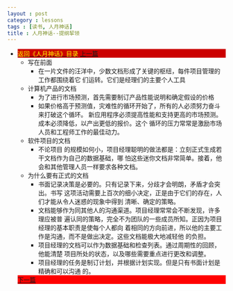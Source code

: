 ```yaml
---
layout : post
category : lessons
tags : [读书, 人月神话]
title : 人月神话--提纲挈领
---
```


<div><ul>
	<li><div style="background-color:#cc0000;">
<a href="/lessons/2013/01/30/man-month-read00/" title="返回《人月神话》目录"><font color="#FFFF00" >返回《人月神话》目录</font></a>
<a href="/lessons/2013/04/08/man-month-read09/" title="上一篇">上一篇</a></div>
		<ul>
	<li><div>写在前面</div>
		<ul>
	<li><div>在一片文件的汪洋中，少数文档形成了关键的枢纽，每件项目管理的工作都围绕着它 们运转。它们是经理们的主要个人工具</div></li></ul></li>
	<li><div>计算机产品的文档</div>
		<ul>
	<li><div>为了进行市场预测，首先需要制订产品性能说明和确定假设的价格</div></li>
	<li><div>如果价格高于预测值，灾难性的循环开始了，所有的人必须努力奋斗来打破这个循环。 新应用程序必须提高性能和支持更高的市场预测。成本必须降低，以产出更低的报价。这个 循环的压力常常是激励市场人员和工程师工作的最佳动力。</div></li></ul></li>
	<li><div>软件项目的文档</div>
		<ul>
	<li><div>不论项目 的规模如何小，项目经理聪明的做法都是：立刻正式生成若干文档作为自己的数据基础，哪 怕这些迷你文档非常简单。接着，他会和其他管理人员一样要求各种文档。</div></li></ul></li>
	<li><div>为什么要有正式的文档</div>
		<ul>
	<li><div>书面记录决策是必要的。只有记录下来，分歧才会明朗，矛盾才会突出。书写 这项活动需要上百次的细小决定，正是由于它们的存在，人们才能从令人迷惑的现象中得到 清晰、确定的策略。</div></li>
	<li><div>文档能够作为同其他人的沟通渠道。项目经理常常会不断发现，许多理应被普 遍认同的策略，完全不为团队的一些成员所知。正因为项目经理的基本职责是使每个人都向 着相同的方向前进，所以他的主要工作是沟通，而不是做出决定。这些文档能极大地减轻他 的负担。</div></li>
	<li><div>项目经理的文档可以作为数据基础和检查列表。通过周期性的回顾，他能清楚 项目所处的状态，以及哪些需要重点进行更改和调整。</div></li>
	<li><div>项目经理的任务是制订计划，并根据计划实现。但是只有书面计划是精确和可以沟通 的。</div></li></ul></li></ul>
		<div style="background-color:#ff0000;"><a href="/lessons/2013/04/21/man-month-read11/" title="下一篇">下一篇</a></div>
</li></ul></div>